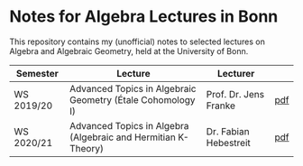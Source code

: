 # Notes for Algebra Lectures in Bonn 

This repository contains my (unofficial) notes to selected lectures on Algebra and Algebraic Geometry, held at the University of Bonn.

| Semester | Lecture | Lecturer | |
| --- | --- | --- | --- |
| WS 2019/20 | Advanced Topics in Algebraic Geometry (Étale Cohomology I) | Prof. Dr. Jens Franke | [pdf](https://florianadler.github.io/AlgebraBonn/EtaleI.pdf) |
| WS 2020/21 | Advanced Topics in Algebra (Algebraic and Hermitian K-Theory) | Dr. Fabian Hebestreit | [pdf](https://florianadler.github.io/AlgebraBonn/KTheory.pdf) |
